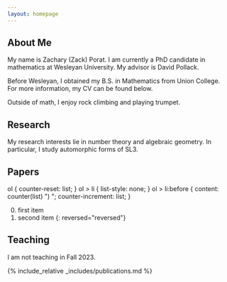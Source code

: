 ```yaml
---
layout: homepage
---
```


## About Me

My name is Zachary (Zack) Porat.  I am currently a PhD candidate in mathematics at Wesleyan University.  My advisor is David Pollack.

Before Wesleyan, I obtained my B.S. in Mathematics from Union College.  For more information, my CV can be found below.

Outside of math, I enjoy rock climbing and playing trumpet. 

## Research 

My research interests lie in number theory and algebraic geometry. In particular, I study automorphic forms of SL3.

## Papers
ol {
  counter-reset: list;
}
ol > li {
  list-style: none;
}
ol > li:before {
  content: counter(list) ") ";
  counter-increment: list;
}

0. first item
0. second item
{: reversed="reversed"}

## Teaching

I am not teaching in Fall 2023.

{% include_relative _includes/publications.md %}

